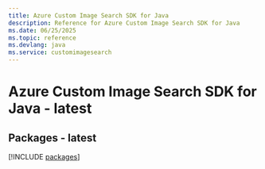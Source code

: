```yaml
---
title: Azure Custom Image Search SDK for Java
description: Reference for Azure Custom Image Search SDK for Java
ms.date: 06/25/2025
ms.topic: reference
ms.devlang: java
ms.service: customimagesearch
---
```

# Azure Custom Image Search SDK for Java - latest
## Packages - latest
[!INCLUDE [packages](custom-image-search-index.md)]